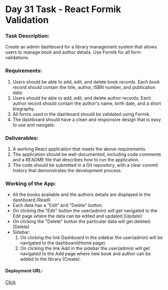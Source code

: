 <h1>Day 31 Task - React Formik Validation</h1>
<h3>Task Description:
</h3>
<p>Create an admin dashboard for a library management system that allows users to manage book and author details. Use Formik for all form validations.
</p>
<h3>Requirements:
</h3>
<ol>
  <li>Users should be able to add, edit, and delete book records. Each book record should contain the title, author, ISBN number, and publication date.
</li>
  <li>
    Users should be able to add, edit, and delete author records. Each author record should contain the author's name, birth date, and a short biography.
  </li>
  <li>
    All forms used in the dashboard should be validated using Formik.
  </li>
  <li>The dashboard should have a clean and responsive design that is easy to use and navigate.
</li>
</ol>
<h3>Deliverables:</h3>
<ol>
  <li>A working React application that meets the above requirements.
</li>
  <li>The application should be well-documented, including code comments and a README file that describes how to run the application.</li>
  <li>The code should be submitted in a Git repository, with a clear commit history that demonstrates the development process.
</li>
</ol>
<h3>Working of the App:</h3>
<ul>
  <li>All the books available and the authors details are displayed in the dashboard.(Read)</li>
  <li>Each data has a "Edit" and "Delete" button.</li>
  <li>On clicking the "Edit" button the user(admin) will get navigated to the Edit page where the data can be edited and updated.(Update)</li>
  <li>On clicking the "Delete" button the particular data will get deleted.(Delete)</li>
  <li>Sidebar:
     <ol>
    <li>On clicking the link Dashboard in the sidebar the user(admin) will be navigated to the dashboard(Home page).</li>
       <li>On clicking the link Add in the sidebar the user(admin) will get navigated to the Add page where new book and author can be added to the library (Create).
  </ol>
  </li> 
</ul>
<h4>Deployment URL:</h4>
<a href="https://splendid-semolina-96ef4b.netlify.app/">Click</a>
